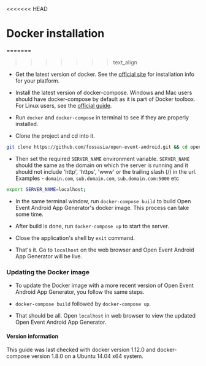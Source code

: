 <<<<<<< HEAD
# Docker installation

=======
>>>>>>> text_align
* Get the latest version of docker. See the [official site](https://docs.docker.com/engine/installation/) for installation info for your platform.

* Install the latest version of docker-compose. Windows and Mac users should have docker-compose by default as it is part of Docker toolbox. For Linux users, see the
[official guide](https://docs.docker.com/compose/install/).

* Run `docker` and `docker-compose` in terminal to see if they are properly installed.

* Clone the project and cd into it.

```bash
git clone https://github.com/fossasia/open-event-android.git && cd open-event-android
```

* Then set the required `SERVER_NAME` environment variable. `SERVER_NAME` should the same as the domain on which the server is running and it should not include 'http', 'https',
'www' or the trailing slash (/) in the url. Examples - `domain.com`, `sub.domain.com`, `sub.domain.com:5000` etc

```bash
export SERVER_NAME=localhost;
```

* In the same terminal window, run `docker-compose build` to build Open Event Android App Generator's docker image. This process can take some time.

* After build is done, run `docker-compose up` to start the server.

* Close the application's shell by `exit` command.

* That's it. Go to `localhost` on the web browser and Open Event Android App Generator will be live.


### Updating the Docker image

* To update the Docker image with a more recent version of Open Event Android App Generator, you follow the same steps.

* `docker-compose build` followed by `docker-compose up`.

* That should be all. Open `localhost` in web browser to view the updated Open Event Android App Generator.

#### Version information

This guide was last checked with docker version 1.12.0 and docker-compose version 1.8.0 on a Ubuntu 14.04 x64 system.
